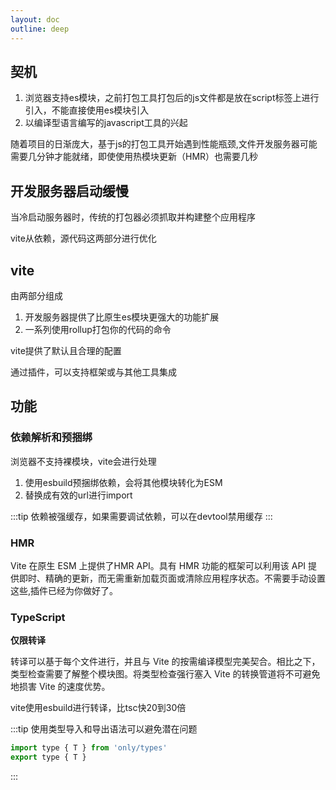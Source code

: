 ```yaml
---
layout: doc
outline: deep
---
```


## 契机
1. 浏览器支持es模块，之前打包工具打包后的js文件都是放在script标签上进行引入，不能直接使用es模块引入
2. 以编译型语言编写的javascript工具的兴起

随着项目的日渐庞大，基于js的打包工具开始遇到性能瓶颈,文件开发服务器可能需要几分钟才能就绪，即使使用热模块更新（HMR）也需要几秒

## 开发服务器启动缓慢
当冷启动服务器时，传统的打包器必须抓取并构建整个应用程序

vite从依赖，源代码这两部分进行优化

## vite
由两部分组成
1. 开发服务器提供了比原生es模块更强大的功能扩展
2. 一系列使用rollup打包你的代码的命令

vite提供了默认且合理的配置

通过插件，可以支持框架或与其他工具集成

## 功能
### 依赖解析和预捆绑
浏览器不支持裸模块，vite会进行处理

1. 使用esbuild预捆绑依赖，会将其他模块转化为ESM
2. 替换成有效的url进行import

:::tip
依赖被强缓存，如果需要调试依赖，可以在devtool禁用缓存
:::
### HMR
Vite 在原生 ESM 上提供了HMR API。具有 HMR 功能的框架可以利用该 API 提供即时、精确的更新，而无需重新加载页面或清除应用程序状态。不需要手动设置这些,插件已经为你做好了。
### TypeScript
**仅限转译**

转译可以基于每个文件进行，并且与 Vite 的按需编译模型完美契合。相比之下，类型检查需要了解整个模块图。将类型检查强行塞入 Vite 的转换管道将不可避免地损害 Vite 的速度优势。

vite使用esbuild进行转译，比tsc快20到30倍

:::tip
使用类型导入和导出语法可以避免潜在问题
```js
import type { T } from 'only/types'
export type { T }
```
:::
